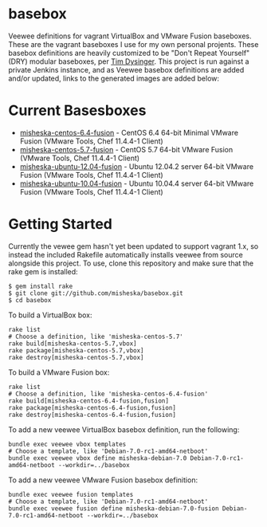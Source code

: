basebox
=======

Veewee definitions for vagrant VirtualBox and VMware Fusion baseboxes. 
These are the vagrant baseboxes I use for my own personal projents.  These
basebox definitions are heavily customized to be "Don't Repeat Yourself" (DRY) 
modular baseboxes, per [Tim Dysinger](https://github.com/dysinger/basebox).
This project is run against a private Jenkins instance, and as Veewee basebox
definitions are added and/or updated, links to the generated images are
added below:

Current Basesboxes
==================

* [misheska-centos-6.4-fusion](https://www.dropbox.com/s/9oe0vdl9nh2fvzm/misheska-centos-6.4-fusion.box) - CentOS 6.4 64-bit Minimal VMware Fusion (VMware Tools, Chef 11.4.4-1 Client)
* [misheska-centos-5.7-fusion](https://www.dropbox.com/s/7r97w23ou6amgk5/misheska-centos-5.7-fusion.box) - CentOS 5.7 64-bit VMware Fusion (VMware Tools, Chef 11.4.4-1 Client)
* [misheska-ubuntu-12.04-fusion](https://www.dropbox.com/s/zr1hktxfuzhtl5z/misheska-ubuntu-12.04-fusion.box) - Ubuntu 12.04.2 server 64-bit VMware Fusion (VMware Tools, Chef 11.4.4-1 Client)
* [misheska-ubuntu-10.04-fusion](https://www.dropbox.com/s/pj1p7guhi3q0k73/misheska-ubuntu-10.04-fusion.box) - Ubuntu 10.04.4 server 64-bit VMware Fusion (VMware Tools, Chef 11.4.4-1 Client)

Getting Started
===============

Currently the vewee gem hasn't yet been updated to support vagrant 1.x, so
instead the included Rakefile automatically installs veewee from source
alongside this project.  To use, clone this repository and make sure that
the rake gem is installed:

    $ gem install rake
    $ git clone git://github.com/misheska/basebox.git
    $ cd basebox

To build a VirtualBox box:

    rake list
    # Choose a definition, like 'misheska-centos-5.7'
    rake build[misheska-centos-5.7,vbox]
    rake package[misheska-centos-5.7,vbox]
    rake destroy[misheska-centos-5.7,vbox] 

To build a VMware Fusion box:

    rake list
    # Choose a definition, like 'misheska-centos-6.4-fusion'
    rake build[misheska-centos-6.4-fusion,fusion]
    rake package[misheska-centos-6.4-fusion,fusion]
    rake destroy[misheska-centos-6.4-fusion,fusion]

To add a new veewee VirtualBox basebox definition, run the following:

    bundle exec veewee vbox templates
    # Choose a template, like 'Debian-7.0-rc1-amd64-netboot'
    bundle exec veewee vbox define misheska-debian-7.0 Debian-7.0-rc1-amd64-netboot --workdir=../basebox

To add a new veewee VMware Fusion basebox definition:

    bundle exec veewee fusion templates
    # Choose a template, like 'Debian-7.0-rc1-amd64-netboot'
    bundle exec veewee fusion define misheska-debian-7.0-fusion Debian-7.0-rc1-amd64-netboot --workdir=../basebox


